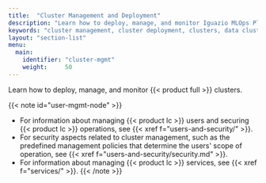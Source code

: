```yaml
---
title:  "Cluster Management and Deployment"
description: "Learn how to deploy, manage, and monitor Iguazio MLOps Platform clusters."
keywords: "cluster management, cluster deployment, clusters, data clusters, application clusters, deployment, administration, admin"
layout: "section-list"
menu:
  main:
    identifier: "cluster-mgmt"
    weight:     50
---
```


Learn how to deploy, manage, and monitor {{< product full >}} clusters.

{{< note id="user-mgmt-node" >}}
- For information about managing {{< product lc >}} users and securing {{< product lc >}} operations, see {{< xref f="users-and-security/" >}}.
- For security aspects related to cluster management, such as the predefined management policies that determine the users' scope of operation, see {{< xref f="users-and-security/security.md" >}}.
- For information about managing {{< product lc >}} services, see {{< xref f="services/" >}}.
{{< /note >}}

